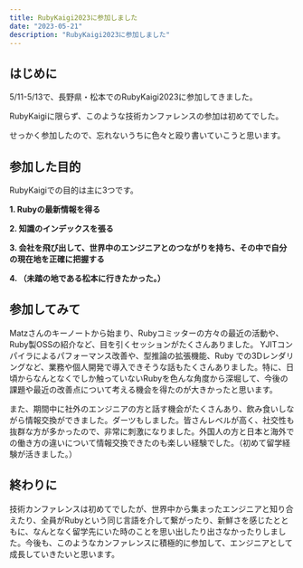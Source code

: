 ```yaml
---
title: RubyKaigi2023に参加しました
date: "2023-05-21"
description: "RubyKaigi2023に参加しました"
---
```


## はじめに
5/11-5/13で、長野県・松本でのRubyKaigi2023に参加してきました。

RubyKaigiに限らず、このような技術カンファレンスの参加は初めてでした。

せっかく参加したので、忘れないうちに色々と殴り書いていこうと思います。

## 参加した目的
RubyKaigiでの目的は主に3つです。

**1. Rubyの最新情報を得る**

**2. 知識のインデックスを張る**

**3. 会社を飛び出して、世界中のエンジニアとのつながりを持ち、その中で自分の現在地を正確に把握する**

**4. （未踏の地である松本に行きたかった。）**
  
## 参加してみて
Matzさんのキーノートから始まり、Rubyコミッターの方々の最近の活動や、Ruby製OSSの紹介など、目を引くセッションがたくさんありました。
YJITコンパイラによるパフォーマンス改善や、型推論の拡張機能、Ruby での3Dレンダリングなど、業務や個人開発で導入できそうな話もたくさんありました。特に、日頃からなんとなくでしか触っていないRubyを色んな角度から深堀して、今後の課題や最近の改善点について考える機会を得たのが大きかったと思います。

また、期間中に社外のエンジニアの方と話す機会がたくさんあり、飲み食いしながら情報交換ができました。ダーツもしました。皆さんレベルが高く、社交性も抜群な方が多かったので、非常に刺激になりました。外国人の方と日本と海外での働き方の違いについて情報交換できたのも楽しい経験でした。（初めて留学経験が活きました。）

## 終わりに
技術カンファレンスは初めてでしたが、世界中から集まったエンジニアと知り合えたり、全員がRubyという同じ言語を介して繋がったり、新鮮さを感じたとともに、なんとなく留学先にいた時のことを思い出したり出さなかったりしました。今後も、このようなカンファレンスに積極的に参加して、エンジニアとして成長していきたいと思います。


